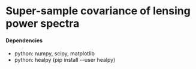 # Super-sample covariance of lensing power spectra


#### Dependencies

- python: numpy, scipy, matplotlib
- python: healpy (pip install --user healpy)

